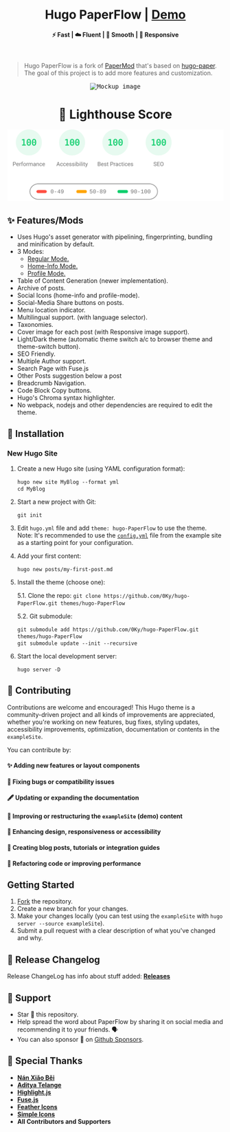 <h1 align=center>Hugo PaperFlow | <a href="https://0ky.github.io/hugo-PaperFlow/" rel="nofollow">Demo</a></h1>

<h4 align=center>⚡ Fast | ☁️ Fluent | 🌊 Smooth | 📱 Responsive</h4>
<br>

> Hugo PaperFlow is a fork of [PaperMod](https://github.com/adityatelange/hugo-PaperMod) that's based on [hugo-paper](https://github.com/nanxiaobei/hugo-paper/tree/4330c8b12aa48bfdecbcad6ad66145f679a430b3).<br>
> The goal of this project is to add more features and customization.

<!-- **Documentation** can be found here: [**📚 Wiki**](https://github.com/0Ky/hugo-PaperFlow/wiki) -->

<!-- **ExampleSite** can be found here: [**exampleSite**](https://github.com/0Ky/hugo-PaperFlow/tree/exampleSite). Demo is built up with [exampleSite](https://github.com/0Ky/hugo-PaperFlow/tree/exampleSite) as source. -->

<p align="center">
  <kbd><img src="https://user-images.githubusercontent.com/21258296/114303440-bfc0ae80-9aeb-11eb-8cfa-48a4bb385a6d.png" alt="Mockup image" title="Mockup"/></kbd>
</p>

<h1 align=center>🥇 Lighthouse Score</h1>

<p align="center">
  <a href="https://pagespeed.web.dev/report?url=https://0ky.github.io/hugo-PaperFlow/&form_factor=desktop">
    <img width="700" alt="Lighthouse Score" src="PageSpeed-Insights.svg">
  </a>
</p>

## ✨ Features/Mods

-   Uses Hugo's asset generator with pipelining, fingerprinting, bundling and minification by default.
-   3 Modes:
    -   [Regular Mode.](https://github.com/0Ky/hugo-PaperFlow/wiki/Features#regular-mode-default-mode)
    -   [Home-Info Mode.](https://github.com/0Ky/hugo-PaperFlow/wiki/Features#home-info-mode)
    -   [Profile Mode.](https://github.com/0Ky/hugo-PaperFlow/wiki/Features#profile-mode)
-   Table of Content Generation (newer implementation).
-   Archive of posts.
-   Social Icons (home-info and profile-mode).
-   Social-Media Share buttons on posts.
-   Menu location indicator.
-   Multilingual support. (with language selector).
-   Taxonomies.
-   Cover image for each post (with Responsive image support).
-   Light/Dark theme (automatic theme switch a/c to browser theme and theme-switch button).
-   SEO Friendly.
-   Multiple Author support.
-   Search Page with Fuse.js
-   Other Posts suggestion below a post
-   Breadcrumb Navigation.
-   Code Block Copy buttons.
-   Hugo's Chroma syntax highlighter.
-   No webpack, nodejs and other dependencies are required to edit the theme.

<!-- Read Wiki For More Details => **[PaperMod - Features](https://github.com/0Ky/hugo-PaperFlow/wiki/Features)** -->

## 👷 Installation

### New Hugo Site

1. Create a new Hugo site (using YAML configuration format):
   ```
   hugo new site MyBlog --format yml
   cd MyBlog
   ```

2. Start a new project with Git:
   ```
   git init
   ```

3. Edit `hugo.yml` file and add `theme: hugo-PaperFlow` to use the theme.
   Note: It's recommended to use the [`config.yml`](https://github.com/0Ky/hugo-PaperFlow/blob/master/exampleSite/config.yml) file from the example site as a starting point for your configuration.

4. Add your first content:
   ```
   hugo new posts/my-first-post.md
   ```

5. Install the theme (choose one):

   5.1. Clone the repo:
        ```
        git clone https://github.com/0Ky/hugo-PaperFlow.git themes/hugo-PaperFlow
        ```

   5.2. Git submodule:
   ```
   git submodule add https://github.com/0Ky/hugo-PaperFlow.git themes/hugo-PaperFlow
   git submodule update --init --recursive
   ```

6. Start the local development server:
   ```
   hugo server -D
   ```

## 👷 Contributing

Contributions are welcome and encouraged! This Hugo theme is a community-driven project and all kinds of improvements are appreciated, whether you're working on new features, bug fixes, styling updates, accessibility improvements, optimization, documentation or contents in the `exampleSite`.

You can contribute by:

#### ✨ Adding new features or layout components
#### 🐞 Fixing bugs or compatibility issues
#### 🖋 Updating or expanding the documentation
#### 🧪 Improving or restructuring the `exampleSite` (demo) content
#### 🎨 Enhancing design, responsiveness or accessibility
#### 🧰 Creating blog posts, tutorials or integration guides
#### 🧹 Refactoring code or improving performance

## Getting Started
1. [Fork](https://github.com/0Ky/hugo-PaperFlow/fork) the repository.
2. Create a new branch for your changes.
3. Make your changes locally (you can test using the `exampleSite` with `hugo server --source exampleSite`).
4. Submit a pull request with a clear description of what you've changed and why.

<!-- Read Wiki For More Details => **[PaperMod - Installation](https://github.com/0Ky/hugo-PaperFlow/wiki/Installation)** -->

<!-- ---

## FAQs / How To's Guide 🙋

Read Wiki For More Details => **[PaperMod-FAQs](https://github.com/0Ky/hugo-PaperFlow/wiki/FAQs)** -->

<!-- ---

## Social-Icons/Share-Icons 🖼️

Read Wiki For More Details => **[PaperMod-Icons](https://github.com/0Ky/hugo-PaperFlow/wiki/Icons)** -->

## 📃 Release Changelog

Release ChangeLog has info about stuff added: **[Releases](https://github.com/0Ky/hugo-PaperFlow/releases)**

## 🫶 Support

-   Star 🌟 this repository.
-   Help spread the word about PaperFlow by sharing it on social media and recommending it to your friends. 🗣️
-   You can also sponsor 🏅 on [Github Sponsors](https://github.com/sponsors/0Ky)<!-- / [Ko-Fi](https://ko-fi.com/adityatelange)-->.

## 🌟 Special Thanks

-   [**Nán Xiǎo Běi**](https://github.com/nanxiaobei/hugo-paper)
-   [**Aditya Telange**](https://github.com/adityatelange/hugo-PaperMod)
-   [**Highlight.js**](https://github.com/highlightjs/highlight.js)
-   [**Fuse.js**](https://github.com/krisk/fuse)
-   [**Feather Icons**](https://github.com/feathericons/feather)
-   [**Simple Icons**](https://github.com/simple-icons/simple-icons)
-   **All Contributors and Supporters**

<!-- ## Stargazers over time 📈

[![Stargazers over time](https://starchart.cc/0Ky/hugo-PaperFlow.svg?background=%23ffffff00&axis=%23858585&line=%236b63ff)](https://starchart.cc/0Ky/hugo-PaperFlow) -->
